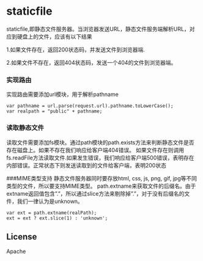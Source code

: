 
# staticfile

staticfile,即静态文件服务器。当浏览器发送URL，静态文件服务端解析URL，对应到硬盘上的文件，应该有以下结果

1.如果文件存在，返回200状态码，并发送文件到浏览器端.

2.如果文件不存在，返回404状态码，发送一个404的文件到浏览器端。
### 实现路由
实现路由需要添加url模块，用于解析pathname
```
var pathname = url.parse(request.url).pathname.toLowerCase();
var realpath = "public" + pathname;
```
### 读取静态文件
读取文件需要添加fs模块。通过path模块的path.exists方法来判断静态文件是否存在磁盘上。如果不存在我们响应给客户端404错误。
如果文件存在则调用fs.readFile方法读取文件.如果发生错误，我们响应给客户端500错误，表明存在内部错误。正常状态下则发送读取到的文件给客户端，表明200状态

###MIME类型支持
静态文件服务器同时要存放html, css, js, png, gif, jpg等不同类型的文件，所以要支持MIME类型。
path.extname来获取文件的后缀名。由于extname返回值包含”.”，所以通过slice方法来剔除掉”.”，对于没有后缀名的文件，我们一律认为是unknown。

```
var ext = path.extname(realPath);
ext = ext ? ext.slice(1) : 'unknown';
```
## License
Apache 
